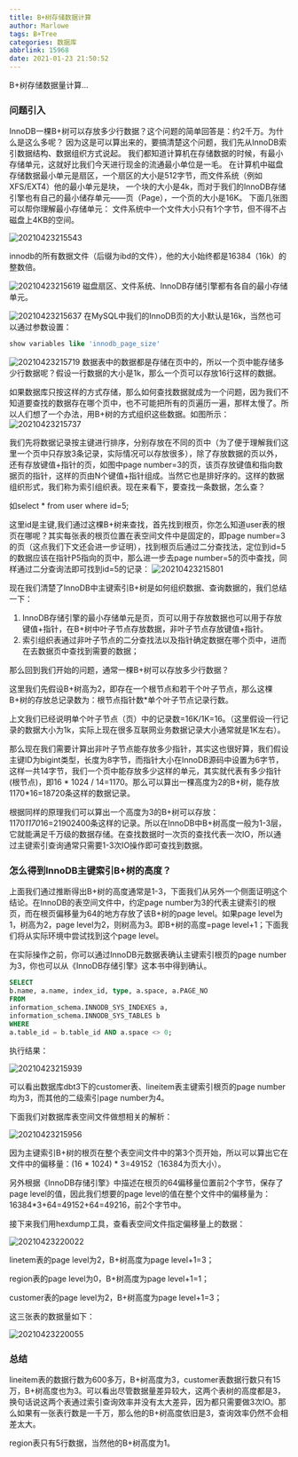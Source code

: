 ```yaml
---
title: B+树存储数据计算
author: Marlowe
tags: B+Tree
categories: 数据库
abbrlink: 15968
date: 2021-01-23 21:50:52
---
```

B+树存储数据量计算...
<!--more-->

### 问题引入

InnoDB一棵B+树可以存放多少行数据？这个问题的简单回答是：约2千万。为什么是这么多呢？
因为这是可以算出来的，要搞清楚这个问题，我们先从InnoDB索引数据结构、数据组织方式说起。
我们都知道计算机在存储数据的时候，有最小存储单元，这就好比我们今天进行现金的流通最小单位是一毛。
在计算机中磁盘存储数据最小单元是扇区，一个扇区的大小是512字节，而文件系统（例如XFS/EXT4）他的最小单元是块，
一个块的大小是4k，而对于我们的InnoDB存储引擎也有自己的最小储存单元——页（Page），一个页的大小是16K。
下面几张图可以帮你理解最小存储单元：
文件系统中一个文件大小只有1个字节，但不得不占磁盘上4KB的空间。

![20210423215543](http://marlowe.oss-cn-beijing.aliyuncs.com/img/20210423215543.png)

innodb的所有数据文件（后缀为ibd的文件），他的大小始终都是16384（16k）的整数倍。

![20210423215619](http://marlowe.oss-cn-beijing.aliyuncs.com/img/20210423215619.png)
磁盘扇区、文件系统、InnoDB存储引擎都有各自的最小存储单元。

![20210423215637](http://marlowe.oss-cn-beijing.aliyuncs.com/img/20210423215637.png)
在MySQL中我们的InnoDB页的大小默认是16k，当然也可以通过参数设置：
```sql
show variables like 'innodb_page_size'
```
![20210423215719](http://marlowe.oss-cn-beijing.aliyuncs.com/img/20210423215719.png)
数据表中的数据都是存储在页中的，所以一个页中能存储多少行数据呢？假设一行数据的大小是1k，那么一个页可以存放16行这样的数据。

如果数据库只按这样的方式存储，那么如何查找数据就成为一个问题，因为我们不知道要查找的数据存在哪个页中，也不可能把所有的页遍历一遍，那样太慢了。所以人们想了一个办法，用B+树的方式组织这些数据。如图所示：
![20210423215737](http://marlowe.oss-cn-beijing.aliyuncs.com/img/20210423215737.png)

我们先将数据记录按主键进行排序，分别存放在不同的页中（为了便于理解我们这里一个页中只存放3条记录，实际情况可以存放很多），除了存放数据的页以外，还有存放键值+指针的页，如图中page number=3的页，该页存放键值和指向数据页的指针，这样的页由N个键值+指针组成。当然它也是排好序的。这样的数据组织形式，我们称为索引组织表。现在来看下，要查找一条数据，怎么查？

如select * from user where id=5;

这里id是主键,我们通过这棵B+树来查找，首先找到根页，你怎么知道user表的根页在哪呢？其实每张表的根页位置在表空间文件中是固定的，即page number=3的页（这点我们下文还会进一步证明），找到根页后通过二分查找法，定位到id=5的数据应该在指针P5指向的页中，那么进一步去page number=5的页中查找，同样通过二分查询法即可找到id=5的记录：
![20210423215801](http://marlowe.oss-cn-beijing.aliyuncs.com/img/20210423215801.png)

现在我们清楚了InnoDB中主键索引B+树是如何组织数据、查询数据的，我们总结一下：

1. InnoDB存储引擎的最小存储单元是页，页可以用于存放数据也可以用于存放键值+指针，在B+树中叶子节点存放数据，非叶子节点存放键值+指针。
2. 索引组织表通过非叶子节点的二分查找法以及指针确定数据在哪个页中，进而在去数据页中查找到需要的数据；

那么回到我们开始的问题，通常一棵B+树可以存放多少行数据？

这里我们先假设B+树高为2，即存在一个根节点和若干个叶子节点，那么这棵B+树的存放总记录数为：根节点指针数*单个叶子节点记录行数。

上文我们已经说明单个叶子节点（页）中的记录数=16K/1K=16。（这里假设一行记录的数据大小为1k，实际上现在很多互联网业务数据记录大小通常就是1K左右）。

那么现在我们需要计算出非叶子节点能存放多少指针，其实这也很好算，我们假设主键ID为bigint类型，长度为8字节，而指针大小在InnoDB源码中设置为6字节，这样一共14字节，我们一个页中能存放多少这样的单元，其实就代表有多少指针(根节点)，即16 * 1024 / 14=1170。那么可以算出一棵高度为2的B+树，能存放1170*16=18720条这样的数据记录。

根据同样的原理我们可以算出一个高度为3的B+树可以存放：1170*1170*16=21902400条这样的记录。所以在InnoDB中B+树高度一般为1-3层，它就能满足千万级的数据存储。在查找数据时一次页的查找代表一次IO，所以通过主键索引查询通常只需要1-3次IO操作即可查找到数据。

### 怎么得到InnoDB主键索引B+树的高度？

上面我们通过推断得出B+树的高度通常是1-3，下面我们从另外一个侧面证明这个结论。在InnoDB的表空间文件中，约定page number为3的代表主键索引的根页，而在根页偏移量为64的地方存放了该B+树的page level。如果page level为1，树高为2，page level为2，则树高为3。即B+树的高度=page level+1；下面我们将从实际环境中尝试找到这个page level。

在实际操作之前，你可以通过InnoDB元数据表确认主键索引根页的page number为3，你也可以从《InnoDB存储引擎》这本书中得到确认。

```sql
SELECT
b.name, a.name, index_id, type, a.space, a.PAGE_NO
FROM
information_schema.INNODB_SYS_INDEXES a,
information_schema.INNODB_SYS_TABLES b
WHERE
a.table_id = b.table_id AND a.space <> 0;
```

执行结果：

![20210423215939](http://marlowe.oss-cn-beijing.aliyuncs.com/img/20210423215939.png)

可以看出数据库dbt3下的customer表、lineitem表主键索引根页的page number均为3，而其他的二级索引page number为4。

下面我们对数据库表空间文件做想相关的解析：

![20210423215956](http://marlowe.oss-cn-beijing.aliyuncs.com/img/20210423215956.png)

因为主键索引B+树的根页在整个表空间文件中的第3个页开始，所以可以算出它在文件中的偏移量：(16 * 1024) * 3=49152（16384为页大小）。

另外根据《InnoDB存储引擎》中描述在根页的64偏移量位置前2个字节，保存了page level的值，因此我们想要的page level的值在整个文件中的偏移量为：16384*3+64=49152+64=49216，前2个字节中。

接下来我们用hexdump工具，查看表空间文件指定偏移量上的数据：

![20210423220022](http://marlowe.oss-cn-beijing.aliyuncs.com/img/20210423220022.png)

linetem表的page level为2，B+树高度为page level+1=3；

region表的page level为0，B+树高度为page level+1=1；

customer表的page level为2，B+树高度为page level+1=3；

这三张表的数据量如下：

![20210423220055](http://marlowe.oss-cn-beijing.aliyuncs.com/img/20210423220055.png)

### 总结

lineitem表的数据行数为600多万，B+树高度为3，customer表数据行数只有15万，B+树高度也为3。可以看出尽管数据量差异较大，这两个表树的高度都是3，换句话说这两个表通过索引查询效率并没有太大差异，因为都只需要做3次IO。那么如果有一张表行数是一千万，那么他的B+树高度依旧是3，查询效率仍然不会相差太大。

region表只有5行数据，当然他的B+树高度为1。